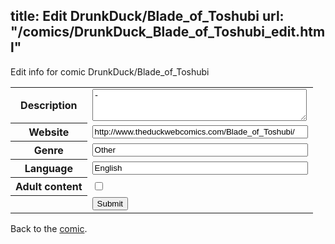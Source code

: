 title: Edit DrunkDuck/Blade_of_Toshubi
url: "/comics/DrunkDuck_Blade_of_Toshubi_edit.html"
---
Edit info for comic DrunkDuck/Blade_of_Toshubi

<form name="comic" action="http://gaepostmail.appspot.com/comic/" method="post">
<table class="comicinfo">
<tr>
<th>Description</th><td><textarea name="description" cols="40" rows="3">-</textarea></td>
</tr>
<tr>
<th>Website</th><td><input type="text" name="url" value="http://www.theduckwebcomics.com/Blade_of_Toshubi/" size="40"/></td>
</tr>
<tr>
<th>Genre</th><td><input type="text" name="genre" value="Other" size="40"/></td>
</tr>
<tr>
<th>Language</th><td><input type="text" name="language" value="English" size="40"/></td>
</tr>
<tr>
<th>Adult content</th><td><input type="checkbox" name="adult" value="adult" /></td>
</tr>
<tr>
<th></th><td>
<input type="hidden" name="comic" value="DrunkDuck_Blade_of_Toshubi" />
<input type="submit" name="submit" value="Submit" />
</td>
</tr>
</table>
</form>

Back to the [comic](DrunkDuck_Blade_of_Toshubi.html).
